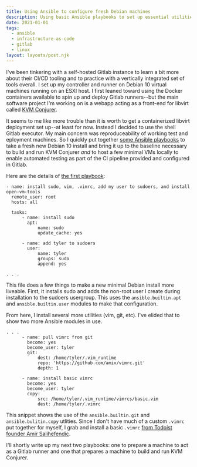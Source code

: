 ```yaml
---
title: Using Ansible to configure fresh Debian machines
description: Using basic Ansible playbooks to set up essential utilities on new servers
date: 2021-01-01
tags:
  - ansible
  - infrastructure-as-code
  - gitlab
  - linux
layout: layouts/post.njk
---
```

I've been tinkering with a self-hosted Gitlab instance to learn a bit more about their CI/CD tooling and to practice with a vertically integrated set of tools overall. I set up my controller and runner on Debian 10 virtual machines running on an ESXI host. I first leaned toward using the Docker containers available to spin up and deploy Gitlab runners--but the main software project I'm working on is a webapp acting as a front-end for libvirt called [KVM Conjurer](https://github.com/tydar/kvm-conjurer).

It seems to me like more trouble than it is worth to get a containerized libvirt deployment set up--at least for now. Instead I decided to use the shell Gitlab executor. My main concern was reproduceability of working test and eployment machines. So I quickly put together [some Ansible playbooks](https://github.com/tydar/ansible-gitlab-scripts) to take a fresh new Debian 10 install and bring it up to the baseline necessary to build and run KVM Conjurer *and* to host a few minimal VMs locally to enable automated testing as part of the CI pipeline provided and configured in Gitlab.

Here are the details of [the first playbook](https://github.com/tydar/ansible-gitlab-scripts/blob/main/basic-deb10-setup.yml):

```
- name: install sudo, vim, .vimrc, add my user to sudoers, and install open-vm-tools
  remote_user: root
  hosts: all

  tasks:
      - name: install sudo
        apt:
            name: sudo
            update_cache: yes

      - name: add tyler to sudoers
        user:
            name: tyler
            groups: sudo
            append: yes

. . . 
```
This file does a few things to make a new minimal Debian install more liveable. First, it installs sudo and adds the non-root user I create during installation to the sudoers usergroup. This uses the `ansible.builtin.apt` and `ansible.builtin.user` modules to make that configuration.

From here, I install several more utilities (vim, git, etc). I've elided that to show two more Ansible modules in use.
```
. . .
      - name: pull vimrc from git
        become: yes
        become_user: tyler
        git:
            dest: /home/tyler/.vim_runtime
            repo: 'https://github.com/amix/vimrc.git'
            depth: 1

      - name: install basic vimrc
        become: yes
        become_user: tyler
        copy:
            src: /home/tyler/.vim_runtime/vimrcs/basic.vim
            dest: /home/tyler/.vimrc

``` 
This snippet shows the use of the `ansible.builtin.git` and `ansible.bulitin.copy` utlities. Since I don't have much of a custom `.vimrc` put together for myself, I grab and install a basic `.vimrc` [from Todoist founder Amir Salihefendic](https://github.com/amix/vimrc).

I'll shortly write up my next two playbooks: one to prepare a machine to act as a Gitlab runner and one that prepares a machine to build and run KVM Conjurer.
